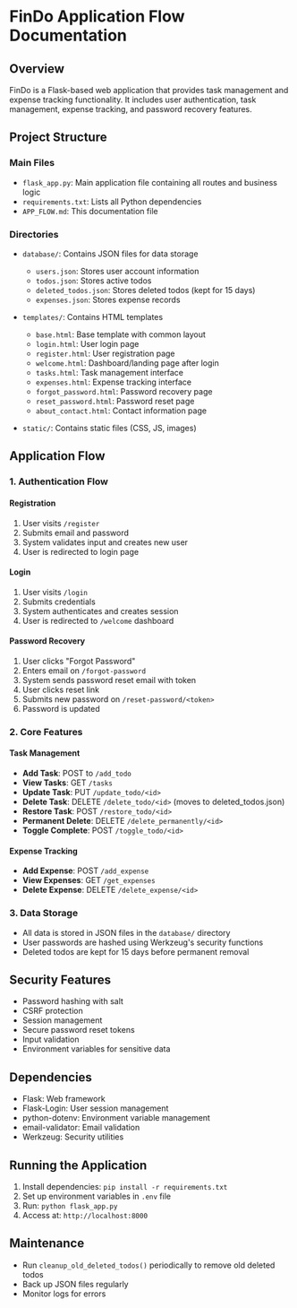 # FinDo Application Flow Documentation

## Overview
FinDo is a Flask-based web application that provides task management and expense tracking functionality. It includes user authentication, task management, expense tracking, and password recovery features.

## Project Structure

### Main Files
- `flask_app.py`: Main application file containing all routes and business logic
- `requirements.txt`: Lists all Python dependencies
- `APP_FLOW.md`: This documentation file

### Directories
- `database/`: Contains JSON files for data storage
  - `users.json`: Stores user account information
  - `todos.json`: Stores active todos
  - `deleted_todos.json`: Stores deleted todos (kept for 15 days)
  - `expenses.json`: Stores expense records

- `templates/`: Contains HTML templates
  - `base.html`: Base template with common layout
  - `login.html`: User login page
  - `register.html`: User registration page
  - `welcome.html`: Dashboard/landing page after login
  - `tasks.html`: Task management interface
  - `expenses.html`: Expense tracking interface
  - `forgot_password.html`: Password recovery page
  - `reset_password.html`: Password reset page
  - `about_contact.html`: Contact information page

- `static/`: Contains static files (CSS, JS, images)

## Application Flow

### 1. Authentication Flow

#### Registration
1. User visits `/register`
2. Submits email and password
3. System validates input and creates new user
4. User is redirected to login page

#### Login
1. User visits `/login`
2. Submits credentials
3. System authenticates and creates session
4. User is redirected to `/welcome` dashboard

#### Password Recovery
1. User clicks "Forgot Password"
2. Enters email on `/forgot-password`
3. System sends password reset email with token
4. User clicks reset link
5. Submits new password on `/reset-password/<token>`
6. Password is updated

### 2. Core Features

#### Task Management
- **Add Task**: POST to `/add_todo`
- **View Tasks**: GET `/tasks`
- **Update Task**: PUT `/update_todo/<id>`
- **Delete Task**: DELETE `/delete_todo/<id>` (moves to deleted_todos.json)
- **Restore Task**: POST `/restore_todo/<id>`
- **Permanent Delete**: DELETE `/delete_permanently/<id>`
- **Toggle Complete**: POST `/toggle_todo/<id>`

#### Expense Tracking
- **Add Expense**: POST `/add_expense`
- **View Expenses**: GET `/get_expenses`
- **Delete Expense**: DELETE `/delete_expense/<id>`

### 3. Data Storage
- All data is stored in JSON files in the `database/` directory
- User passwords are hashed using Werkzeug's security functions
- Deleted todos are kept for 15 days before permanent removal

## Security Features
- Password hashing with salt
- CSRF protection
- Session management
- Secure password reset tokens
- Input validation
- Environment variables for sensitive data

## Dependencies
- Flask: Web framework
- Flask-Login: User session management
- python-dotenv: Environment variable management
- email-validator: Email validation
- Werkzeug: Security utilities

## Running the Application
1. Install dependencies: `pip install -r requirements.txt`
2. Set up environment variables in `.env` file
3. Run: `python flask_app.py`
4. Access at: `http://localhost:8000`

## Maintenance
- Run `cleanup_old_deleted_todos()` periodically to remove old deleted todos
- Back up JSON files regularly
- Monitor logs for errors
